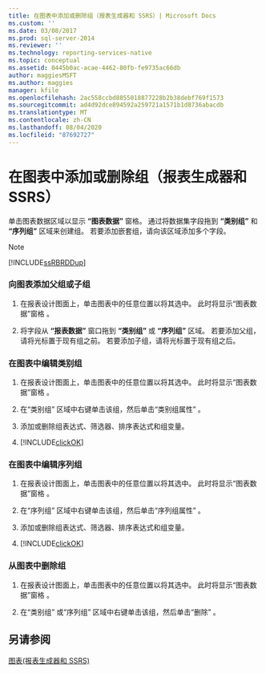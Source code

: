 ```yaml
---
title: 在图表中添加或删除组（报表生成器和 SSRS）| Microsoft Docs
ms.custom: ''
ms.date: 03/08/2017
ms.prod: sql-server-2014
ms.reviewer: ''
ms.technology: reporting-services-native
ms.topic: conceptual
ms.assetid: 0445b0ac-acae-4462-80fb-fe9735ac66db
author: maggiesMSFT
ms.author: maggies
manager: kfile
ms.openlocfilehash: 2ac558ccbd8855018877228b2b38debf769f1573
ms.sourcegitcommit: ad4d92dce894592a259721a1571b1d8736abacdb
ms.translationtype: MT
ms.contentlocale: zh-CN
ms.lasthandoff: 08/04/2020
ms.locfileid: "87692727"
---
```

# <a name="add-or-delete-a-group-in-a-chart-report-builder-and-ssrs"></a>在图表中添加或删除组（报表生成器和 SSRS）
  单击图表数据区域以显示 **“图表数据”** 窗格。 通过将数据集字段拖到 **“类别组”** 和 **“序列组”** 区域来创建组。 若要添加嵌套组，请向该区域添加多个字段。  
  
> [!NOTE]  
>  [!INCLUDE[ssRBRDDup](../../includes/ssrbrddup-md.md)]  
  
### <a name="to-add-a-parent-or-child-group-to-a-chart"></a>向图表添加父组或子组  
  
1.  在报表设计图面上，单击图表中的任意位置以将其选中。 此时将显示“图表数据”窗格  。  
  
2.  将字段从 **“报表数据”** 窗口拖到 **“类别组”** 或 **“序列组”** 区域。 若要添加父组，请将光标置于现有组之前。 若要添加子组，请将光标置于现有组之后。  
  
### <a name="to-edit-a-category-group-on-a-chart"></a>在图表中编辑类别组  
  
1.  在报表设计图面上，单击图表中的任意位置以将其选中。 此时将显示“图表数据”窗格  。  
  
2.  在“类别组”  区域中右键单击该组，然后单击“类别组属性”  。  
  
3.  添加或删除组表达式、筛选器、排序表达式和组变量。  
  
4.  [!INCLUDE[clickOK](../../includes/clickok-md.md)]  
  
### <a name="to-edit-a-series-group-on-a-chart"></a>在图表中编辑序列组  
  
1.  在报表设计图面上，单击图表中的任意位置以将其选中。 此时将显示“图表数据”窗格  。  
  
2.  在“序列组”  区域中右键单击该组，然后单击“序列组属性”  。  
  
3.  添加或删除组表达式、筛选器、排序表达式和组变量。  
  
4.  [!INCLUDE[clickOK](../../includes/clickok-md.md)]  
  
### <a name="to-delete-a-group-from-a-chart"></a>从图表中删除组  
  
1.  在报表设计图面上，单击图表中的任意位置以将其选中。 此时将显示“图表数据”窗格  。  
  
2.  在“类别组”  或“序列组”  区域中右键单击该组，然后单击“删除”  。  
  
## <a name="see-also"></a>另请参阅  
 [图表&#40;报表生成器和 SSRS&#41;](charts-report-builder-and-ssrs.md)  
  
  
